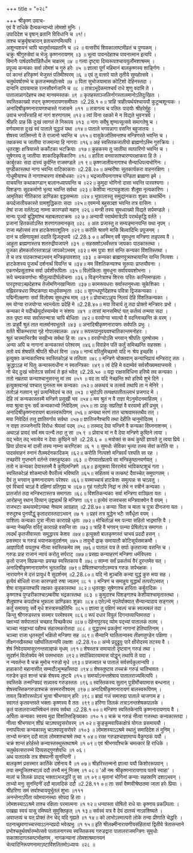 +++
title = "०२८"

+++
श्रीकृष्ण उवाच-  
एवं वै राधिके दैत्यकन्याभ्यो लोमशो मुनिः ।  
उपादिदेश च वृषान् व्रतानि विविधानि च ॥१!।  
ताश्च चक्रुर्वृषाचारान् व्रताचरणमित्यपि ।  
अशून्यशयनं चापि चातुर्मास्यव्रतानि च ॥२ ॥
वत्सरीयं शिवकालाष्टमीव्रतं च पुण्यकम् ।  
चक्रुः श्रीगुरुसेवां च भेजुः कृष्णनरायणम् ॥३ ॥
भूत्वा पावनदेहाश्च पावनात्मान इत्यपि ।  
विमानैः पार्षदवरैर्वाहितैर्धाम चाक्षरम् ॥४ ॥
गत्वा दृष्ट्वा दिव्यरूपाश्चाययुर्लोमशाश्रमम् ।  
प्रपूज्य कन्यकाः सर्वा लोमशं च गुरुं हरेः ॥५ ॥
ज्ञात्वा पूर्णं महिमानं बालकृष्णस्य शार्ङ्गिणः ।  
परं कान्तं हरिकृष्णं भेजुस्तं पतिमीश्वरम् ॥६ ॥
एवं तु वत्सरे याते तृतीये सुमहोत्सवे ।  
चतुर्थवर्षारम्भे च कृतजन्ममहोत्सवे ॥७ ॥
पिता सुभोजयामास कोटिशो देहिनस्तदा ।  
दानानि दापयामास रत्नसौवर्णजानि च ॥८ ॥
तत्राऽभूदेकमाश्चर्यं राधे शृणु वदामि ते ।  
पातालान्नागदेहश्च तथा मानवमस्तकः ॥९ ॥
कृतहस्ताञ्जलिर्नागस्तालमानोऽतिदुःखितः ।  
स्वस्तिकाख्यो रुदन् कृष्णनारायणसमीपतः ॥2.28.१ ०॥
त्राहि त्राहीत्यर्थयंश्चाययौ कुटुम्बशून्यकः ।  
अनादिश्रीकृष्णनारायणश्चास्ते गजासने ॥११ ॥
तत्रागत्य च पतितः पादयोः श्रीहरेर्मुहुः ।  
उवाच भगवँस्त्राहि मां नागं शरणागतम् ॥१२॥
त्वां विना रक्षको मे न विद्यते भुवनत्रये ।  
श्रीहरिः प्राह किं दुःखं त्वागतं ते निरूपय ॥१३ ॥
नागः सर्वेषु शृण्वत्सूत्सवे समागतेषु च ।  
वर्णयामास दुःखं स्वं पाताले युद्धजं यथा ॥१४॥
पाताले भगवन्नागा वसन्ति बहुजातयः ।  
शेषस्य जातिमन्तो ये ते राजानो भवन्ति च ॥१५॥
वासुकेर्जातिमन्तश्च मन्त्रिणस्ते भवन्ति च ।  
तक्षकस्य च जातीया राजमान्या हि नागराः ॥१६॥
अहं स्वस्तिकजातीयो ब्राह्मणोऽस्मि गुरुक्रियः ।  
धृतराष्ट्राः क्षत्रियास्ते कर्कोटका भटक्रियाः ॥१७॥
कुहकस्य तु जातीया व्यापारिणो भवन्ति च ।  
सुषेणस्य तु जातीयाः शाकादिकृषिकारिणः ॥१८॥
हारिता वनवासाश्चारण्यरक्षाकरा हि ते ।  
कार्बुरकाः सदा दास्यं कुर्वन्ति राजमण्डले ॥१ ९॥
कृष्णजातीयनागाश्च सैन्याधिपत्यभोगिनः ।  
पुण्डीकास्तथा नागा भवन्ति वाटिकाकराः ॥2.28.२०॥
अम्बरीषाः सूतकार्यकरा वाहनरक्षिणः ।  
गोधूमीयाश्च ते नागाश्चारणा वंशबोधकाः ॥२१॥
भद्रजातीयनागाश्च पण्डिता ब्राह्मणा इमे ।  
वाचयन्ति कथाकाण्डान् बालानध्यापयन्ति च ॥२२॥
कुमुदा भोगिनो दासा भवन्ति पारवश्यगाः ।  
पिशङ्गाः सूदकर्माणो भृत्या भवन्ति सर्वथा ॥२३॥
केशीया नाट्यकुशलाः शैलूषा नृत्यकारिणः ।  
आमृतिका गीतिकारा डाण्डिका वृद्धसम्मताः ॥२४॥
भूफालास्तु समुद्यानकराः शुकाः कथार्थिनः ।  
कपर्दजातीयकास्ते ग्रामशुद्धिकराः सदाः ॥२५॥
एवमन्ये बहुसञ्ज्ञा भवन्ति तत्र वासिनः ।  
तेषां राजा वर्ततेऽद्य नाम्ना कारण्डवो महान् ॥२६॥
मन्त्री तस्य सुमध्वाख्यो विद्यते सर्पमण्डले ।  
मान्यः पूज्यो बुद्धिमांश्च महाबलपराक्रमः ॥२ ७॥
अन्यायी स्वार्थमात्रेऽपि परार्थकृद्धि वर्तते ।  
प्रजानां हितकर्ताऽस्ति शरणागतमानकृत् ॥२८ ॥
अतः प्रजास्तु त सम्यङ्मानयन्ति यथा नृपम् ।  
राजा महोत्सवं तत्र हाटकेश्वरशूलिनः ॥२९॥
करोति श्रावणे मासि बिल्वादिभिः प्रपूजनम् ।  
दानं च दक्षिणायुक्तं ददाति द्विजतृप्तये ॥2.28.३ ०॥
अस्मिन् वर्षे सुमधुना मन्त्रिणा तन्नृपस्य वै ।  
आहूता ब्राह्मणास्तत्र शतरुद्रीयजापने ॥३१ ॥
सहस्रशोऽभवँस्तत्र जापकाः पाठकास्तथा ।  
पूजका होमकर्तारस्तत्राऽहं जापकोऽभवम् ॥३२॥
मम पुत्राः शतं सन्ति कन्यका विंशतिस्तथा ।  
ते च तत्र पाठकाश्चाऽभवन् मन्त्रिकृपावशात् ॥३३ ॥
कन्यका ब्राह्मणपुत्र्यश्चायान्ति यान्ति नित्यशः ।  
हाटकेशस्य पूजार्थं दर्शनार्थं वियन्ति च ॥३४॥
मम विंशतिकन्याश्च सुरूपाः प्राप्तयौवनाः ।  
एकगर्भप्रसूताश्च सर्वा उर्वशीरूपिताः ॥३५॥
विलोकिताः सुमधुना सर्वावयवशोभनाः ।  
रूपे चम्पकवर्णाभाः श्रीतुल्यादीर्घलोचनाः ॥३६॥
पिङ्गनेत्राश्च शिरसः परितः कान्तिमण्डलाः ।  
पारदृश्याऽच्छदेहाश्च तेजोमणिनखान्विताः ॥३७॥
कामरूपधराः सर्वास्तनुमध्याः सुकेशिकाः ।  
वह्निवस्त्रधरा मिष्टकण्ठा माधुर्यसम्भृताः ॥३८॥
सुगन्धपूर्णदेहाश्च पवित्रा द्विजकन्यकाः ।  
पद्मिनीलक्षणाः सर्वा विलोक्य सुमधुश्च माम् ॥३९॥
प्रोवाचाऽऽहूय निलयं देहि विंशतिकन्यकाः ।  
मम योग्या राजयोग्या भवन्त्येताः प्रदेहि मे ॥2.28.४०॥
मया विचार्य तु तदा प्रोक्तो मन्त्रिवरः प्रभो ।  
कन्यका मे यदीच्छेयुर्दास्याम्येव न संशयः ॥४१ ॥
तासां मानसमिष्टं यत् कर्तव्यं तन्मया सदा ।  
ततः पृष्टा मया सर्वास्तन्मात्रा चापि बोधिताः ॥४२॥
वरयोग्या भवत्यो वै वदन्त्विच्छन्ति कं वरम् ।  
ताः प्राहुर्वै श्रुतं तात मातर्मानवभूतले ॥४३ ॥
अनादिश्रीकृष्णनारायणः सर्वपतिः प्रभुः ।  
वर्तते श्रीकम्भराया गृहे गोपालबालकः ॥४४॥
रूपरूपानुवयवश्चातिकान्तमनोहरः ।  
श्रुतं चास्माभिरत्रैव सखीभ्य सर्वथा हि सः ॥४५॥
वरयोग्योऽसि भगवान् श्रीपतिः पुरुषोत्तमः ।  
अन्या अपि च नागानां कन्यकास्तं परेश्वरम् ॥४६॥
विवाहेन पतिं कर्तुं समिच्छन्ति सहस्रशः ।  
ततो वयं शेषपतिं श्रीपतिं श्रीधरं विना ॥४७॥
नान्यं वरितुमिच्छामो यदि नः श्रेय इच्छसि ।  
इत्युक्तः कन्यकाभिश्च स्वस्तिकोऽहं च तत्पिता ॥४८॥
मन्त्रिणे चोक्तवान् कन्याभिप्रायं मन्त्रिराट् ततः ।  
क्रुद्धाऽऽह मां पितुः कन्यास्त्वधीना न स्वतन्त्रिकाः ॥४९॥
त्वं देहि मे वदाम्येवं सर्वसौख्यमवाप्स्यसे ।  
नो चेद् दुःखं भवेत्तेऽत्र सर्वस्वं ते हृतं भवेत् ॥2.28.५० ॥
यद्वा राक्षसविधिना हरिष्ये तव कन्यकाः ।  
ततो नम्रतया कन्याश्चानुसरन्तु मां तव ॥५१ ॥
वद ता यदि नेच्छन्ति श्वो हरिष्ये शुभे दिने ।  
इत्युक्तवानहं पश्चात् पुनस्ता मम कन्यकाः ॥५२॥
अकथयं च तत्सर्व तथापि ता न मेनिरे ।  
ततोऽहं गतवान् भूपं प्रत्यनिवेदयं च तत् ॥५३ ॥
भूपोऽपि तत्पक्षपातीतल्लाभं प्रजगाद मे ।  
देहि त्वं कन्यकास्तस्मै मन्त्रिणे प्रसुखी भव ॥५४॥
मम श्रुतं न वै राज्ञा मेऽनुमोदनमाहितम् ।  
मया श्रुत्वा पुनः सर्वं कन्यकाभ्यो निवेदितम् ॥५५॥
ताः प्राहुः सप्रतिज्ञं वै वरयामो हरिं प्रभुम् ।  
अनादिश्रीकृष्णनारायणं बालस्वरूपिणम् ॥५६॥
अन्यथा मरणं तात चाश्रयामस्तथैव तत् ।  
मया निवेदितं तत्तु ज्ञातिवर्गाय सर्वथा ॥५७॥
ज्ञातिजनैश्चापि तथा देहीति चानुमोदितम् ।  
न राज्ञा तज्जनेनापि विरोधः श्रेयसां पदम् ॥५८॥
तस्माद् देया मन्त्रिणे वै कन्यका विघ्ननाशनम् ।  
अथाऽहं प्रावदं सर्वं मम पत्न्यै तदा तु सा ॥५ ९ ॥
प्रोवाच मां न वै देया मन्त्रिणे कुष्ठिने त्वया ।  
यद् भवेत् तद् भवत्वेव न देयाः कुष्ठिने पते ॥2.28.६ ० ॥
मयोक्तं स कथं कुष्ठी ज्ञायते तु त्वया प्रिये ।  
प्रिया प्रोवाच मां दासी तस्य नाम्ना करण्टिका ॥६ १ ॥
सुमधोः सेविका भृत्या तस्य सेवां करोति या ।  
पादसंवाहनं स्नानं तैलमर्दनकादिकम् ॥६२॥
करोति नित्यशो मन्त्रिवर्यं पश्यति सा रहः ।  
तच्छरीरे गुप्तभागे वर्तन्ते रक्तकुष्ठकाः ॥६३ ॥
रोगवार्ताप्रलापे सा मन्त्रिकुष्ठानवर्णयत् ।  
ततो न कन्यका देयास्तस्मै वै कुष्ठिमन्त्रिणे ॥६४॥
इत्युक्त्वा विररामेयं भाविकष्टशुचं गता ।  
स्वस्तिकोऽहं शोकमाप्तो वैपरीत्यं भविष्यति ॥६५॥
सहितव्यं च तत्कष्टं दैवाच्चेत् समुपागतम् ।  
दैवं तु भगवान् कृष्णनारायणः परेश्वरः ॥६६॥
यस्माच्चायं हाटकेशः समुत्पन्नः स चाऽवतु ।  
एवं विचार्य चाऽहं वै दक्षिणां प्रतिगृह्य च ॥६७॥
गृहं गतोऽपि निद्रां न लेभे न स्त्रीर्न कन्यकाः ।  
प्रातर्जातं तदा मन्त्रिभटास्तत्र समागताः ॥६८॥
विंशतिकन्यकाः सर्वा मन्त्रिणा वाञ्छिता यतः ।  
आरोहन्तु रथान् दिव्यान् उद्वाहार्थं हि मन्त्रिणा ॥६९॥
इत्येवं राजवचसा मन्त्रिवाक्येन वै वयम् ।  
राजभटाः कथयामोऽन्यथा नेष्याम आग्रहात् ॥2.28.७०॥
कन्याः पिता च माता च पुत्रा दीनजना यतः ।  
रुरुदुश्च पुनर्योद्धुं कृतादरास्तदाऽभवन् ॥७ १ ॥
प्रहरं तत्र युद्धेन भटैः सर्वैर्धृता वयम् ।  
पाशिताः कन्यकाः पुत्रा नीत्वा काराग्रहे धृताः ॥७२॥
मोचितोऽहं मम पत्न्या सहितो भाद्रमासि वै ।  
कन्या नेच्छन्ति वरितुं काराग्रहे वसन्ति ताः ॥७३॥
त्राहि वै भगवन् पत्न्या प्रेषितोऽत्र समागतः ।  
त्वदर्थं कृतजीवास्ताः समुद्धारय केशव ॥७४॥
इत्युक्तो बालकृष्णस्तं चाभयं प्रददौ हसन् ।  
प्रसस्मार च गरुडं भयानकसुदर्शनम् ॥७५॥
तावुभौ द्राक् समायातौ कोटिसूर्यसमक्रमौ ।  
आज्ञापितौ ययतुश्च नीत्वा स्वस्तिकमेव तम् ॥७६॥
पातालं यत्र ते सर्पाः कृतराज्या वसन्ति च ।  
गरुडः प्राह राजानं न्यायं करोतु सर्पराट् ॥७७॥
प्रसह्य कन्याहरणं मन्त्रिणा धर्मविप्लवः ।  
कृतो राजन् विप्रकन्याः प्रयच्छ स्वस्तिकाय वै ॥७८॥
साम्ना सर्वं प्रकर्तव्यं वैरं दुरन्तमेव यत् ।  
अनादिश्रीकृष्णनारायणेन भूतलादिह ॥७९॥
प्रेषितश्चागतोऽस्म्यत्र गरुडः सर्पभक्षकः ।  
नारायणेन मे दत्तं प्रायुधं वै सुदर्शनम् ॥2.28.८०॥
यदि नो मुञ्चसि कन्या युद्धं कुरु मया सह ।  
इत्येवं बोधितो राजा कारण्डवो रुषा ज्वलन् ॥८ १ ॥
मन्त्रिणं च समाहूय युद्धार्थं तत्परोऽभवत् ।  
शेषा वासुकयश्चापि तक्षकाः कुहकास्तथा ॥८२॥
धृतराष्ट्राः सुषेणाश्च हारिताः कर्बुरादिकः ।  
कृष्णाश्च पुण्डरीकाश्चाऽम्बरीषा भद्रकास्तथा ॥८३ ॥
कुमुदाश्च पिशङ्गाश्च केशीयाश्चामृतास्तथा ।  
शैलूषाश्च कपर्दाश्च भूफाला डाण्डिकाः शुकाः ॥८४॥
एतेऽन्ये नृपतेर्वाक्यात् सैन्यान्यादाय सङ्गरम् ।  
कर्तुं समाययुः सर्वे मृधे शस्त्रास्त्रहेतिभिः ॥८५॥
ज्ञात्वा तु पक्षिणं स्वल्पं चक्रं स्वल्पबलं तदा ।  
किन्तु श्रीगरुडस्तत्र सस्मार परमेश्वरम् ॥८६॥
रूपं दधार विपुलं दिगन्तव्याप्तिमत्तदा ।  
पक्षाभ्यां सर्वपातालं चच्छाद पिच्छकैरथ ॥८७॥
देहेनापूरयद् व्योम पद्भ्यां पातालकं तलम् ।  
चञ्च्वा नखाभ्यां पक्षैश्च संहारमकरोत्तदा ॥८८ ॥
युद्धारम्भं प्रकर्तॄणां नागानां हेतिघातिनाम् ।  
चञ्च्वा राजा धृतस्तूर्णं भक्षितो मन्त्रिणा सह ॥८९॥
सैन्यानि घातितान्यस्य तीक्ष्णतुण्डेन पक्षिणा ।  
तीक्ष्णनखैस्तथा पक्षैर्घातितान्यपि लक्षशः ॥2.28.९०॥
अन्ये प्रदुद्रुवुः पारे क्षीरोदस्य तटस्य वै ।  
शेषं निवेदयामासुरनन्तसञ्ज्ञकं मृधम् ॥९१॥
शेषस्तत्र समायातो दृष्टवान् गरुडं तथा ।  
सुदर्शनं विलोक्येव नेमे परमभावतः ॥९२॥
सर्पान्निवारयामास योद्धॄन् तथापि ते यदा ।  
न न्यवर्तन्त वै चक्रं मुमोच गरुडो मृधे ॥९३॥
प्रजज्वाल च पातालं सर्वसर्पकुलान्यपि ।  
हाहाकारो महानासीत् सम्मर्दोऽभून्महाँस्तदा ॥९४॥
शेषस्तुष्टाव तच्चक्रं गरुडं चातिभावतः ।  
गरुडेन कृतं शान्तं चक्रं शेषस्य तुष्टये ॥१५॥
समर्प्याऽनन्तशेषाय पातालराज्यमित्यपि ।  
स्वस्तिके तन्मन्त्रिपदं सन्न्यस्य गरुडस्ततः ॥९६॥
स्वस्तिकस्य सुतान् पुत्रीर्मोचयामास बन्धनात् ।  
शेषस्वस्तिकगरुडाश्चक्रं सस्मरुरीश्वरम् ॥९७॥
अनादिश्रीकृष्णनारायणं बालस्वरूपिणम् ।  
तावत् किशोररूपोऽयं भूत्वा श्रीभगवान् हरिः ॥९८॥
ब्राह्मं गजं समारुह्य पाताले चाजगाम ह ।  
स्वागतं कृतवन्तस्ते भक्ताः कृष्णस्य वै ततः ॥९९॥
हरिणा तिलकं तत्राऽनन्तशेषकपालके ।  
कृतं पातालराज्याभिषेचनं तस्य सर्वथा ॥2.28.१ ००॥
मन्त्रिणा स्वस्तिकेनापि कृष्णनारायणाय वै ।  
अर्पिताः कन्यकाः स्वस्य मुदा विंशतिसङ्ख्यिकाः ॥१० १॥
चक्रं च गरुडं नीत्वा गजस्थाः कन्यकास्तदा ।  
नीत्वा श्रीभगवान् शीघ्रं चाऽश्वपट्टसरोवरम् ॥१ ०२॥
कुङ्कुमवापिकाक्षेत्रं योगतः प्रसमाययौ ।  
स्नापयित्वा कन्यकास्तु चाऽश्वपट्टसरोवरे ॥१०३ ॥
लोमशस्याऽऽश्रमे स्थातुं समादिदेश तं मुनिम् ।  
ताभ्यो मन्त्रान् ददौ माला लोमशश्चाश्रमे तथा १ ०४॥
ररक्ष गरुडश्चाज्ञामाप्य वैकुण्ठकं ययौ ।  
चक्रं शान्तं हरेर्हस्ते कन्यास्तस्थुस्तथाश्रमे ॥१ ०९॥
एवं श्रीभगवाँश्चक्रे चमत्कारं हि राधिके ।  
चतुर्थवत्सरारम्भे दिव्यसद्गुणशेवधिः ॥१ ०६।  
अथ पातालके तत्र शेषपत्नी सुनन्दिनी ।  
बालकृष्णं प्रसस्मार कार्तिके दर्शनाय वै ॥१ ०७॥
श्रीहरिस्तन्मनो ज्ञात्वा ययौ किशोररूपवान् ।  
तया सम्पूजितश्चाऽयं ददौ तस्यै मनुं निजम् ॥१ ०८॥
'ओं नमः श्रीकृष्णनारायणाय पतये स्वाहा' ।  
मालां च तिलकं प्रादाद् भक्ताऽभजद्धरिं तु सा ॥१ ०९॥
मृतानां भोगिनां कन्याः सहस्राणि दशाऽभवन् ।  
ताभ्यो मनुः सुनन्दिनीं ददौ मालादिकं ददौ ॥2.28.११ ०॥
ताः सर्वा वैष्णवीश्रेष्ठतमा जाता हरेः प्रियाः ।  
श्रीहरिणा समं सर्वाश्चाययुर्भूतलं शुभाः ॥१११  
अनन्तेनाऽर्पिता व्योमयानस्थाः सोपदा हि ताः ।  
लोमशस्याऽऽश्रमे ताश्च रक्षिताः परमात्मना ॥१ १२॥
धन्यास्ता योषितो राधे याः कृष्णाय प्रकल्पिताः ।  
परब्रह्म स्वयं यासु रमिष्यते सुमुक्तिकृत् ॥१ १३॥
सर्वस्वं यत्र वै देयं दातव्यं नाऽवशिष्यते ।  
अवाप्तव्यं च यत् प्रोक्तं तेन चेद् यदि गृह्यते ॥१ १४॥
को लाभोऽस्मात्परो लोके तन्वा प्रीणाति चेद्धरिः ।  
पठनाच्छ्रवणाच्चास्याऽऽनन्दप्रदो भवेत्प्रभुः ॥१ १५॥
इति श्रीलक्ष्मीनारायणीयसंहितायां द्वितीये त्रेतासन्ताने प्रभोश्चतुर्थवर्षारम्भोत्सवे पातालनागस्य स्वस्तिकस्य गरुडद्वारा पातालराजमन्त्रिणः सुमृधोः सकाशादागतकष्टमोक्षणम् , नागकन्यानां लोमशाश्रमानयनं  
चेत्यादिनिरूपणनामाऽष्टाविंशतितमोऽध्यायः ॥२८ ॥
    
